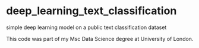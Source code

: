 # deep_learning_text_classification
 simple deep learning model on a public text classification dataset

 This code was part of my Msc Data Science degree at University of London.
